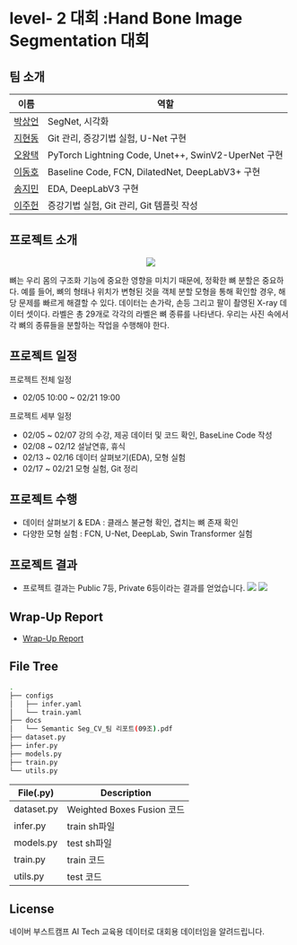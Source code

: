 # level- 2 대회 :Hand Bone Image Segmentation 대회

## 팀 소개
| 이름 | 역할 |
| ---- | --- |
| [박상언](https://github.com/PSangEon) | SegNet, 시각화 |
| [지현동](https://github.com/tolfromj) | Git 관리, 증강기법 실험, U-Net 구현 |
| [오왕택](https://github.com/ohkingtaek) | PyTorch Lightning Code, Unet++, SwinV2-UperNet 구현 |
| [이동호](https://github.com/as9786) | Baseline Code, FCN, DilatedNet, DeepLabV3+ 구현 |
| [송지민](https://github.com/Remiing) | EDA, DeepLabV3 구현 |
| [이주헌](https://github.com/LeeJuheonT6138) | 증강기법 실험, Git 관리, Git 템플릿 작성 |

## 프로젝트 소개
<p align="center">
<img src="https://github.com/boostcampaitech6/level2-cv-semanticsegmentation-cv-09/assets/49676680/45cfbc1d-ad52-4b1e-8b96-899c0102f6d5">
</p>

뼈는 우리 몸의 구조화 기능에 중요한 영향을 미치기 때문에, 정확한 뼈 분할은 중요하다. 예를 들어, 뼈의 형태나 위치가 변형된 것을 객체 분할 모형을 통해 확인할 경우, 해당 문제를 빠르게 해결할 수 있다. 데이터는 손가락, 손등 그리고 팔이 촬영된 X-ray 데이터 셋이다. 라벨은 총 29개로 각각의 라벨은 뼈 종류를 나타낸다. 우리는 사진 속에서 각 뼈의 종류들을 분할하는 작업을 수행해야 한다.

## 프로젝트 일정
프로젝트 전체 일정
- 02/05 10:00 ~ 02/21 19:00

프로젝트 세부 일정
- 02/05 ~ 02/07 강의 수강, 제공 데이터 및 코드 확인, BaseLine Code 작성
- 02/08 ~ 02/12 설날연휴, 휴식
- 02/13 ~ 02/16 데이터 살펴보기(EDA), 모형 실험
- 02/17 ~ 02/21 모형 실험, Git 정리

## 프로젝트 수행
- 데이터 살펴보기 & EDA : 클래스 불균형 확인, 겹치는 뼈 존재 확인
- 다양한 모형 실험 : FCN, U-Net, DeepLab, Swin Transformer 실험


## 프로젝트 결과
- 프로젝트 결과는 Public 7등, Private 6등이라는 결과를 얻었습니다.
![](https://github.com/boostcampaitech6/level2-cv-semanticsegmentation-cv-09/assets/49676680/a44f7732-3a45-49d2-8318-e73d949c762f)
![](https://github.com/boostcampaitech6/level2-cv-semanticsegmentation-cv-09/assets/49676680/ec68a2ba-7337-4a78-86e1-1b765d8ab39b)


## Wrap-Up Report

- [Wrap-Up Report](https://github.com/boostcampaitech6/)

## File Tree

```bash
.
├── configs
│   ├── infer.yaml
│   └── train.yaml
├── docs
│   └── Semantic Seg_CV_팀 리포트(09조).pdf
├── dataset.py
├── infer.py
├── models.py
├── train.py
└── utils.py
```

| File(.py) | Description |
| --- | --- |
| dataset.py | Weighted Boxes Fusion 코드 |
| infer.py | train sh파일 |
| models.py | test sh파일 |
| train.py | train 코드 |
| utils.py | test 코드 |

## License
네이버 부스트캠프 AI Tech 교육용 데이터로 대회용 데이터임을 알려드립니다.
